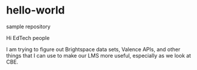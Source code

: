 # hello-world
sample repository

Hi EdTech people

I am trying to figure out Brightspace data sets, Valence APIs, and other things that I can use to make our LMS more useful, especially as we look at CBE.
